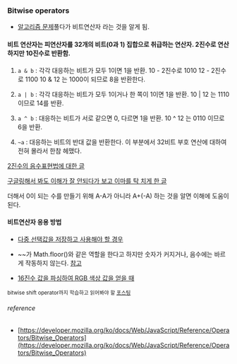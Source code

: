 ### Bitwise operators

* [알고리즘 문제](https://leetcode.com/problems/single-number/)풀다가 비트연산자 라는 것을 알게 됨.

#### 비트 연산자는 피연산자를 32개의 비트(0과 1) 집합으로 취급하는 연산자. 2진수로 연산하지만 10진수로 반환함.
 

1. `a & b` : 각각 대응하는 비트가 모두 1이면 1을 반환.
10 - 2진수로 1010
12 - 2진수로 1100
10 & 12 는 1000이 되므로 8을 반환한다.

2. `a | b` : 각각 대응하는 비트가 모두 1이거나 한 쪽이 1이면 1을 반환.
10 | 12 는 1110이므로 14를 반환.

3. `a ^ b` : 대응하는 비트가 서로 같으면 0, 다르면 1을 반환. 
10 ^ 12 는 0110 이므로 6을 반환.

4. `~a` : 대응하는 비트의 반대 값을 반환한다.
이 부분에서 32비트 부호 연산에 대하여 전혀 몰라서 한참 헤맸다.

[2진수의 음수표현법에 대한 글](https://namsieon.com/entry/%EA%B8%B0%EB%B3%B8%EC%9B%90%EB%A6%AC-2%EC%A7%84%EC%88%98%EC%9D%98-%EC%9D%8C%EC%88%98%ED%91%9C%ED%98%84%EB%B2%95)

[구글링해서 봐도 이해가 잘 안되다가 보고 이마를 탁 치게 한 글](https://code.i-harness.com/ko-kr/q/c1320)

더해서 0이 되는 수를 만들기 위해 A-A가 아니라 A+(-A) 하는 것을 알면 이해에 도움이 된다. 



#### 비트연산자 응용 방법


* [다중 선택값을 저장하고 사용해야 할 경우](https://cyberx.tistory.com/51)

* ~~가 Math.floor()와 같은 역할을 한다고 하지만 숫자가 커지거나, 음수에는 바르게 작동하지 않는다. [참고](https://stackoverflow.com/questions/13847053/difference-between-and-math-floor) 


* [16진수 값을 파싱하여 RGB 색상 값을 얻을 때](https://codeday.me/ko/qa/20190320/52455.html)


<sub>bitwise shift operator까지 학습하고 읽어봐야 할 [포스팅](https://velog.io/@jakeseo_me/2019-04-30-1604-%EC%9E%91%EC%84%B1%EB%90%A8-7qjv3gv9ad)</sub>




###### reference
* [https://developer.mozilla.org/ko/docs/Web/JavaScript/Reference/Operators/Bitwise_Operators](https://developer.mozilla.org/ko/docs/Web/JavaScript/Reference/Operators/Bitwise_Operators)








